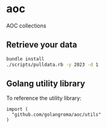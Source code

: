 # aoc

AOC collections

## Retrieve your data

```bash
bundle install
./scripts/pulldata.rb -y 2023 -d 1
```

## Golang utility library

To reference the utility library:

```golang
import (
  "github.com/golangroma/aoc/utils"
)
```
